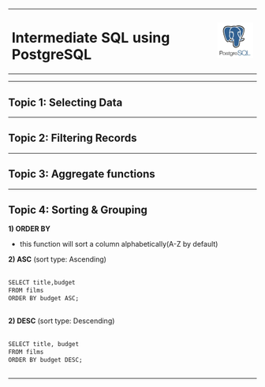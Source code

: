 <table align="center">
  <tr>
    <td valign="middle">
      <h1>Intermediate SQL using PostgreSQL</h1>
    </td>
    <td valign="middle">
      <img src="postgresql_LOGO.JPG" alt="PostgreSQL logo" width="100" />
    </td>
  </tr>
</table>

---
## Topic 1: Selecting Data





---
## Topic 2: Filtering Records






---
## Topic 3: Aggregate functions







---
## Topic 4: Sorting & Grouping

**1) ORDER BY** 
- this function will sort a column alphabetically(A-Z by default)

**2) ASC** (sort type: Ascending) 

<pre>
<code>
SELECT title,budget
FROM films
ORDER BY budget ASC;
</code>
</pre>

**2) DESC** (sort type: Descending) 
  
<pre>
<code>
SELECT title, budget
FROM films
ORDER BY budget DESC;
</code>
</pre>


---
